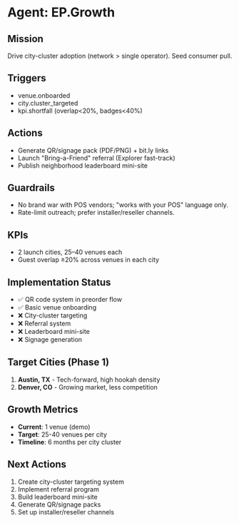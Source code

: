 # Agent: EP.Growth
## Mission
Drive city-cluster adoption (network > single operator). Seed consumer pull.

## Triggers
- venue.onboarded
- city.cluster_targeted
- kpi.shortfall (overlap<20%, badges<40%)

## Actions
- Generate QR/signage pack (PDF/PNG) + bit.ly links
- Launch "Bring-a-Friend" referral (Explorer fast-track)
- Publish neighborhood leaderboard mini-site

## Guardrails
- No brand war with POS vendors; "works with your POS" language only.
- Rate-limit outreach; prefer installer/reseller channels.

## KPIs
- 2 launch cities, 25–40 venues each
- Guest overlap ≥20% across venues in each city

## Implementation Status
- ✅ QR code system in preorder flow
- ✅ Basic venue onboarding
- ❌ City-cluster targeting
- ❌ Referral system
- ❌ Leaderboard mini-site
- ❌ Signage generation

## Target Cities (Phase 1)
1. **Austin, TX** - Tech-forward, high hookah density
2. **Denver, CO** - Growing market, less competition

## Growth Metrics
- **Current**: 1 venue (demo)
- **Target**: 25-40 venues per city
- **Timeline**: 6 months per city cluster

## Next Actions
1. Create city-cluster targeting system
2. Implement referral program
3. Build leaderboard mini-site
4. Generate QR/signage packs
5. Set up installer/reseller channels

